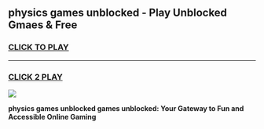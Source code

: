 
## physics games unblocked - Play Unblocked Gmaes & Free
<h3>
<a href="https://news.freeplayer.one?title=physics_games_unblocked&ref=23F">CLICK TO PLAY</a></h3>
<hr>

<h3>
<a href="https://news.freeplayer.one?title=physics_games_unblocked&ref=23F">CLICK 2 PLAY</a>
  
</h3>

<a href="https://news.freeplayer.one?title=physics_games_unblocked&ref=23F/"><img src="https://clearcache.store/games.png"></a>


**physics games unblocked games unblocked: Your Gateway to Fun and Accessible Online Gaming**
